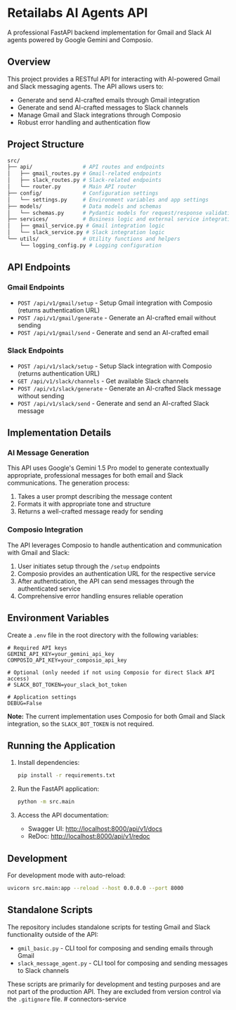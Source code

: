 # Retailabs AI Agents API

A professional FastAPI backend implementation for Gmail and Slack AI agents powered by Google Gemini and Composio.

## Overview

This project provides a RESTful API for interacting with AI-powered Gmail and Slack messaging agents. The API allows users to:

- Generate and send AI-crafted emails through Gmail integration
- Generate and send AI-crafted messages to Slack channels
- Manage Gmail and Slack integrations through Composio
- Robust error handling and authentication flow

## Project Structure

```bash
src/
├── api/                # API routes and endpoints
│   ├── gmail_routes.py # Gmail-related endpoints
│   ├── slack_routes.py # Slack-related endpoints
│   └── router.py       # Main API router
├── config/             # Configuration settings
│   └── settings.py     # Environment variables and app settings
├── models/             # Data models and schemas
│   └── schemas.py      # Pydantic models for request/response validation
├── services/           # Business logic and external service integrations
│   ├── gmail_service.py # Gmail integration logic
│   └── slack_service.py # Slack integration logic
└── utils/              # Utility functions and helpers
    └── logging_config.py # Logging configuration
```

## API Endpoints

### Gmail Endpoints

- `POST /api/v1/gmail/setup` - Setup Gmail integration with Composio (returns authentication URL)
- `POST /api/v1/gmail/generate` - Generate an AI-crafted email without sending
- `POST /api/v1/gmail/send` - Generate and send an AI-crafted email

### Slack Endpoints

- `POST /api/v1/slack/setup` - Setup Slack integration with Composio (returns authentication URL)
- `GET /api/v1/slack/channels` - Get available Slack channels
- `POST /api/v1/slack/generate` - Generate an AI-crafted Slack message without sending
- `POST /api/v1/slack/send` - Generate and send an AI-crafted Slack message

## Implementation Details

### AI Message Generation

This API uses Google's Gemini 1.5 Pro model to generate contextually appropriate, professional messages for both email and Slack communications. The generation process:

1. Takes a user prompt describing the message content
2. Formats it with appropriate tone and structure
3. Returns a well-crafted message ready for sending

### Composio Integration

The API leverages Composio to handle authentication and communication with Gmail and Slack:

1. User initiates setup through the `/setup` endpoints
2. Composio provides an authentication URL for the respective service
3. After authentication, the API can send messages through the authenticated service
4. Comprehensive error handling ensures reliable operation

## Environment Variables

Create a `.env` file in the root directory with the following variables:

```env
# Required API keys
GEMINI_API_KEY=your_gemini_api_key
COMPOSIO_API_KEY=your_composio_api_key

# Optional (only needed if not using Composio for direct Slack API access)
# SLACK_BOT_TOKEN=your_slack_bot_token

# Application settings
DEBUG=False
```

**Note:** The current implementation uses Composio for both Gmail and Slack integration, so the `SLACK_BOT_TOKEN` is not required.

## Running the Application

1. Install dependencies:

   ```bash
   pip install -r requirements.txt
   ```

2. Run the FastAPI application:

   ```bash
   python -m src.main
   ```

3. Access the API documentation:
   - Swagger UI: [http://localhost:8000/api/v1/docs](http://localhost:8000/api/v1/docs)
   - ReDoc: [http://localhost:8000/api/v1/redoc](http://localhost:8000/api/v1/redoc)

## Development

For development mode with auto-reload:

```bash
uvicorn src.main:app --reload --host 0.0.0.0 --port 8000
```

## Standalone Scripts

The repository includes standalone scripts for testing Gmail and Slack functionality outside of the API:

- `gmil_basic.py` - CLI tool for composing and sending emails through Gmail
- `slack_message_agent.py` - CLI tool for composing and sending messages to Slack channels

These scripts are primarily for development and testing purposes and are not part of the production API. They are excluded from version control via the `.gitignore` file.
#   c o n n e c t o r s - s e r v i c e  
 